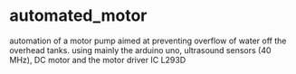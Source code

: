 # automated_motor
automation of a motor pump aimed at preventing overflow of water off the overhead tanks.
using mainly the arduino uno, ultrasound sensors (40 MHz), DC motor and the motor driver IC L293D
